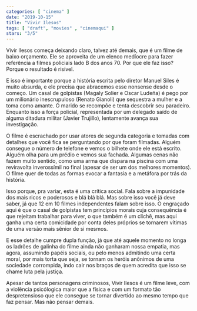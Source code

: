 ```yaml
---
categories: [ "cinema" ]
date: "2019-10-15"
title: "Vivir Ilesos"
tags: [ "draft", "movies" , "cinemaqui" ]
stars: "3/5"
---
```

Vivir Ilesos começa deixando claro, talvez até demais, que é um filme de baixo orçamento. Ele se aproveita de um elenco medíocre para fazer referência a filmes policiais lado B dos anos 70. Por que ele faz isso? Porque o resultado é risível.

E isso é importante porque a história escrita pelo diretor Manuel Siles é muito absurda, e ele precisa que abracemos esse nonsense desde o começo. Um casal de golpistas (Magaly Solier e Oscar Ludeña) é pego por um milionário inescrupuloso (Renato Gianoli) que sequestra a mulher e a toma como amante. O marido se recompõe e tenta descobrir seu paradeiro. Enquanto isso a força policial, representada por um delegado saído de alguma ditadura militar (Javier Trujillo), lentamente avança sua investigação.

O filme é escrachado por usar atores de segunda categoria e tomadas com detalhes que você fica se perguntando por que foram filmadas. Alguém consegue o número de telefone e vemos o bilhete onde ele está escrito. Alguém olha para um prédio e vemos sua fachada. Algumas cenas não fazem muito sentido, como uma arma que dispara na piscina com uma reviravolta inverossímil no final (apesar de ser um dos melhores momentos). O filme quer de todas as formas evocar a fantasia e a metáfora por trás da história.

Isso porque, pra variar, esta é uma crítica social. Fala sobre a impunidade dos mais ricos e poderosos e blá blá blá. Mas sobre isso você já deve saber, já que 12 em 10 filmes independentes falam sobre isso. O engraçado aqui é que o casal de golpistas tem princípios morais cuja consequência é que rejeitam trabalhar para viver, o que também é um clichê, mas aqui ganha uma certa comicidade por conta deles próprios se tornarem vítimas de uma versão mais sênior de si mesmos.

E esse detalhe cumpre dupla função, já que até aquele momento no longa os ladrões de galinha do filme ainda não ganharam nossa empatia, mas agora, assumindo papéis sociais, ou pelo menos admitindo uma certa moral, por mais torta que seja, se tornam os heróis anônimos de uma sociedade corrompida, indo cair nos braços de quem acredita que isso se chame luta pela justiça.

Apesar de tantos personagens criminosos, Vivir Ilesos é um filme leve, com a violência psicólogica maior que a física e com um formato tão despretensioso que ele consegue se tornar divertido ao mesmo tempo que faz pensar. Mas não pensar demais.

